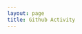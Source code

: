 ```yaml
---
layout: page
title: Github Activity
---
```



<script type="text/javascript" src="https://code.jquery.com/jquery-1.9.1.min.js"></script>
<script type="text/javascript" src="FeedEk.js"></script>



<div id="divRss"></div>




<script type='text/javascript'> 

$('#divRss').FeedEk({
    FeedUrl : 'http://jquery-plugins.net/rss',
    MaxCount : 5,
    ShowDesc : true,
    ShowPubDate:true,
    DescCharacterLimit:100,
    TitleLinkTarget:'_blank'
  });

</script>









